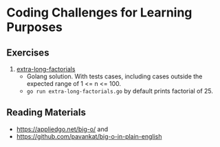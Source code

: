 # Coding Challenges for Learning Purposes

## Exercises

1. [extra-long-factorials](https://www.hackerrank.com/challenges/extra-long-factorials/problem)
    * Golang solution. With tests cases, including cases outside the expected range of 1 <= n <= 100.
    * `go run extra-long-factorials.go` by default prints factorial of 25.

## Reading Materials
* https://appliedgo.net/big-o/ and
* https://github.com/pavankat/big-o-in-plain-english
